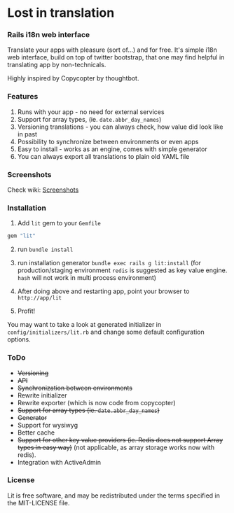# Lost in translation
### Rails i18n web interface

Translate your apps with pleasure (sort of...) and for free. It's simple i18n 
web interface, build on top of twitter bootstrap, that one may find helpful in 
translating app by non-technicals. 

Highly inspired by Copycopter by thoughtbot.

### Features

1. Runs with your app - no need for external services
2. Support for array types, (ie. `date.abbr_day_names`)
3. Versioning translations - you can always check, how value did look like in past
4. Possibility to synchronize between environments or even apps
5. Easy to install - works as an engine, comes with simple generator
6. You can always export all translations to plain old YAML file

### Screenshots

Check wiki: [Screenshots](https://github.com/prograils/lit/wiki/Screenshots)

### Installation

1. Add `lit` gem to your `Gemfile`
```ruby
gem "lit"
````

2. run `bundle install`

3. run installation generator `bundle exec rails g lit:install`
  (for production/staging environment `redis` is suggested as key value engine. `hash` will not work in multi process environment)

4. After doing above and restarting app, point your browser to ```http://app/lit```

5. Profit!


You may want to take a look at generated initializer in `config/initializers/lit.rb` and change some default configuration options.


### ToDo

* ~~Versioning~~ 
* ~~API~~
* ~~Synchronization between environments~~
* Rewrite initializer
* Rewrite exporter (which is now code from copycopter)
* ~~Support for array types (ie. `date.abbr_day_names`)~~
* ~~Generator~~
* Support for wysiwyg
* Better cache
* ~~Support for other key value providers (ie. Redis does not support Array types in easy way)~~ (not applicable, as array storage works now with redis).
* Integration with ActiveAdmin


### License

Lit is free software, and may be redistributed under the terms specified in the MIT-LICENSE file.

